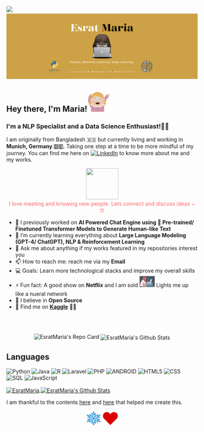![](https://komarev.com/ghpvc/?username=EsratMaria&color=yellow&style=flat-square)
![](https://github.com/EsratMaria/EsratMaria/blob/master/header/header.png)
## Hey there, I'm Maria!<img src="https://github.com/EsratMaria/EsratMaria/blob/master/header/hello.gif">
### I'm a NLP Specialist and a Data Science Enthusiast!🌷🌟   

I am originally from Bangladesh 🇧🇩 but currently living and working in **Munich, Germany 🇩🇪.**
Taking one step at a time to be more mindful of my journey. You can find me here on [![LinkedIn][2.2]][2] to know more about me and my works.

<p align="center">
  <img style="float: center;" src="https://camo.githubusercontent.com/ec0df7b334d15078e980be8f26f35f1bd6f004eaa4a121db42fed361360c1817/68747470733a2f2f6d656469612e67697068792e636f6d2f6d656469612f4c6e516a7057614f4e386e68723231764e572f67697068792e676966" width="85" height="82"></br>
<span style="color:#ff6666">I love meeting and knowing new people. Lets connect and discuss ideas ~ 🤓</span></img>
</p>

<!-- Icons -->
[2.2]: https://raw.githubusercontent.com/MartinHeinz/MartinHeinz/master/linkedin-3-16.png (LinkedIn icon without padding)


<!-- Links to your social media accounts -->
[2]: https://www.linkedin.com/in/esrat-maria-1598ab19a/

- 🔭 I previously worked on **AI Powered Chat Engine using 🤗 Pre-trained/ Finetuned Transformer Models to Generate Human-like Text**
- 🌱 I’m currently learning everything about **Large Language Modeling (GPT-4/ ChatGPT), NLP & Reinforcement Learning**
- 💬 Ask me about anything if my works featured in my repositories interest you
- 📫 How to reach me: reach me via my **Email**
- 💻 Goals: Learn more technological stacks and improve my overall skills
- ⚡ Fun fact: A good show on **Netflix** and I am sold  <img src="https://github.com/EsratMaria/EsratMaria/blob/master/header/light.gif"> Lights me up like a nueral network
- 🧡 I believe in **Open Source**
- 🤗 Find me on [**Kaggle**](https://www.kaggle.com/esratmaria) 🙌🏽

</br>
</br>
 
<p align="center">
  <img style="float: center;" alt="EsratMaria's Repo Card" src="https://github-readme-stats.vercel.app/api/pin/?username=EsratMaria&repo=Reinforcement-Learning_for_Energy_Minimization_Using_CLoudsim&hide=contribs,prs&theme=graywhite"/>
  
  <img align="center" alt="EsratMaria's Github Stats" src="https://github-profile-summary-cards.vercel.app/api/cards/profile-details?username=EsratMaria&theme=github"/>
  
</p>
  
  ## Languages
![Python](https://img.shields.io/badge/-Python-000000?style=flat&logo=python)
![Java](https://img.shields.io/badge/-Java-000000?style=flat&logo=Java&logoColor=007396)
![R](https://img.shields.io/badge/-R-000000?style=flat&logo=R)
![Laravel](https://img.shields.io/badge/-Laravel-000000?style=flat&logo=laravel)
![PHP](https://img.shields.io/badge/-PHP-000000?style=flat&logo=php)
![ANDROID](https://img.shields.io/badge/-Android-000000?style=flat&logo=android)
![HTML5](https://img.shields.io/badge/-HTML5-000000?style=flat&logo=HTML5)
![CSS](https://img.shields.io/badge/-CSS-000000?style=flat&logo=CSS)
![SQL](https://img.shields.io/badge/-SQL-000000?style=flat&logo=MySQL)
![JavaScript](https://img.shields.io/badge/-JavaScript-000000?style=flat&logo=javascript)

<a href="https://github.com/anuraghazra/github-readme-stats">
    <img align="center" src="https://github-readme-stats.vercel.app/api/top-langs?username=EsratMaria&show_icons=false&locale=en&layout=compact" alt="EsratMaria" />
</a>

<a href="https://github.com/anuraghazra/convoychat">
    <img align="center" src="https://github-readme-stats.vercel.app/api?username=EsratMaria&theme=buefy&show_icons=true" alt="EsratMaria's Github Stats" />
</a>

<!-- <img align="center" alt="EsratMaria's Github Stats" src="https://github-readme-stats.vercel.app/api?username=EsratMaria&show_icons=true&hide_border=true"/> -->

<!-- <img align="center" src="https://github-readme-stats.vercel.app/api/top-langs/?username=EsratMaria&langs_count=8&layout=compact" /> -->
</br>

I am thankful to the contents [here](https://www.youtube.com/watch?v=ECuqb5Tv9qI) and [here](https://github.com/anuraghazra/github-readme-stats) that helped me create this.      

<p align="center">
  <a href='https://archiveprogram.github.com/'><img src='https://raw.githubusercontent.com/acervenky/animated-github-badges/master/assets/acbadge.gif' width='40' height='40'></a>
  <!-- <a href='https://docs.github.com/en/developers'><img src='https://raw.githubusercontent.com/acervenky/animated-github-badges/master/assets/devbadge.gif' width='40' height='40'></a>
  <a href='https://github.com/pricing'><img src='https://raw.githubusercontent.com/acervenky/animated-github-badges/master/assets/pro.gif' width='40' height='40'></a>
  <a href='https://stars.github.com/'><img src='https://raw.githubusercontent.com/acervenky/animated-github-badges/master/assets/starbadge.gif' width='35' height='35'></a> -->
  <a href='https://docs.github.com/en/github/supporting-the-open-source-community-with-github-sponsors'><img src='https://raw.githubusercontent.com/acervenky/animated-github-badges/master/assets/sponsorbadge.gif' width='40' height='40'></a>
</p>




